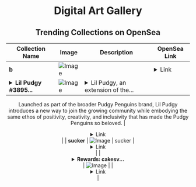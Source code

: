 <div align="center">

# Digital Art Gallery

## Trending Collections on OpenSea

| Collection Name                       | Image                                                                                     | Description                       | OpenSea Link                                                                                          |
|---------------------------------------|-------------------------------------------------------------------------------------------|-----------------------------------|--------------------------------------------------------------------------------------------------------|
| **b** | ![Image](https://i.seadn.io/s/raw/files/184e879e8a72d766d5e53fa9cfa29237.jpg?w=500&auto=format?w=200&auto=format) |  | <details><summary>Link</summary>[b](https://opensea.io/collection/b-6482)</details> |
| **<details><summary>Lil Pudgy #3895...</summary>Lil Pudgy #3895 ABS</details>** | ![Image](https://i.seadn.io/s/raw/files/81141554ca845cedcc310a1bf1e68d0a.jpg?w=500&auto=format?w=200&auto=format) | <details><summary>Lil Pudgy, an extension of the...</summary>Lil Pudgy, an extension of the Pudgy Penguins ecosystem, brings an accessible and playful charm to the NFT space. The project consists of 21,858 unique digital items living on the Ethereum blockchain.

Launched as part of the broader Pudgy Penguins brand, Lil Pudgy introduces a new way to join the growing community while embodying the same ethos of positivity, creativity, and inclusivity that has made the Pudgy Penguins so beloved.</details> | <details><summary>Link</summary>[Lil Pudgy #3895 ABS](https://opensea.io/collection/lil-pudgy-3895-abs)</details> |
| **sucker** | ![Image](https://i.seadn.io/s/raw/files/7952e39d9161c91777fed34e6096c84f.png?w=500&auto=format?w=200&auto=format) | sucker | <details><summary>Link</summary>[sucker](https://opensea.io/collection/sucker-6)</details> |
| **<details><summary>Rewards: cakesv...</summary>Rewards: cakesv4.finance</details>** | ![Image](https://i.seadn.io/s/raw/files/45b7505cd35ca76a7f9c582112ce3478.png?w=500&auto=format?w=200&auto=format) |  | <details><summary>Link</summary>[Rewards: cakesv4.finance](https://opensea.io/collection/rewards-cakesv4-finance-13489)</details> |

</div>